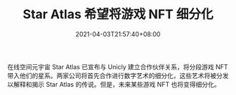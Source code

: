 ﻿---
title: "Star Atlas 希望将游戏 NFT 细分化"
date: 2021-04-03T21:57:40+08:00
lastmod: 2021-04-03T16:45:40+08:00
draft: false
authors: ["Regina"]
description: "在线空间元宇宙 Star Atlas 已宣布与 Unicly 建立合作伙伴关系，将分段游戏 NFT 带入他们的星系。两家公司将首先合作进行数字艺术的细分化，这些艺术将被分发以解释和揭示 Star Atlas 的传说。但是，未来某些游戏 NFT 也将变得细分化。"
featuredImage: "star-atlas-looking-to-fractionalize-game-nfts.png"
tags: ["Virtual World","虚拟世界","Play to Earn"]
categories: ["news"]
news: ["虚拟世界"]
weight: 
lightgallery: true
pinned: false
recommend: false
recommend1: false
---

在线空间元宇宙 Star Atlas 已宣布与 Unicly 建立合作伙伴关系，将分段游戏 NFT 带入他们的星系。两家公司将首先合作进行数字艺术的细分化，这些艺术将被分发以解释和揭示 Star Atlas 的传说。但是，未来某些游戏 NFT 也将变得细分化。

<!--more-->

